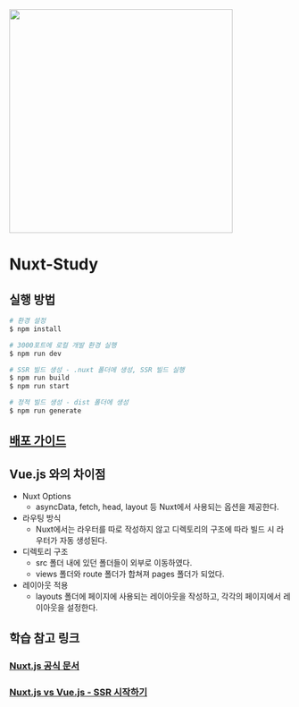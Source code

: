<img src="https://media.vlpt.us/images/kyusung/post/28e3a048-4388-414a-8063-957602b876d4/nuxtjs-2.jpg" width="400">

# Nuxt-Study

## 실행 방법

```bash
# 환경 설정
$ npm install

# 3000포트에 로컬 개발 환경 실행
$ npm run dev

# SSR 빌드 생성 - .nuxt 폴더에 생성, SSR 빌드 실행
$ npm run build
$ npm run start

# 정적 빌드 생성 - dist 폴더에 생성
$ npm run generate
```

## [배포 가이드](./docs/DeployGuide.md)

## Vue.js 와의 차이점

- Nuxt Options
  - asyncData, fetch, head, layout 등 Nuxt에서 사용되는 옵션을 제공한다.
- 라우팅 방식
  - Nuxt에서는 라우터를 따로 작성하지 않고 디렉토리의 구조에 따라 빌드 시 라우터가 자동 생성된다.
- 디렉토리 구조
  - src 폴더 내에 있던 폴더들이 외부로 이동하였다.
  - views 폴더와 route 폴더가 합쳐져 pages 폴더가 되었다.
- 레이아웃 적용
  - layouts 폴더에 페이지에 사용되는 레이아웃을 작성하고, 각각의 페이지에서 레이아웃을 설정한다.

## 학습 참고 링크

### [Nuxt.js 공식 문서](https://nuxtjs.org)

### [Nuxt.js vs Vue.js - SSR 시작하기](https://velog.io/@bluestragglr/Nuxt.js-vs-Vue.js-SSR-%EC%8B%9C%EC%9E%91%ED%95%98%EA%B8%B0)
